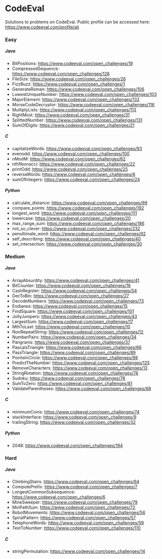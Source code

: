 CodeEval
========

Solutions to problems on CodeEval. Public profile can be accessed here: https://www.codeeval.com/profile/ali


### Easy

##### Java
- BitPositions: https://www.codeeval.com/open_challenges/19
- CompressedSequence: https://www.codeeval.com/open_challenges/128
- FileSize: https://www.codeeval.com/open_challenges/26
- FizzBuzz: https://www.codeeval.com/open_challenges/1
- GenerateRoman: https://www.codeeval.com/open_challenges/106
- LowestUniqueNumber: https://www.codeeval.com/open_challenges/103
- MajorElement: https://www.codeeval.com/open_challenges/132
- MorseCodeDecryptor: https://www.codeeval.com/open_challenges/116
- MultiplyLists: https://www.codeeval.com/open_challenges/113
- RightMost: https://www.codeeval.com/open_challenges/31
- SplittedNumber: https://www.codeeval.com/open_challenges/131
- SumOfDigits: https://www.codeeval.com/open_challenges/21

##### C
- capitalizeWords: https://www.codeeval.com/open_challenges/93
- evenodd: https://www.codeeval.com/open_challenges/100
- nModM: https://www.codeeval.com/open_challenges/62
- nthfibonacci: https://www.codeeval.com/open_challenges/22
- printOdd: https://www.codeeval.com/open_challenges/25
- reverseWords: https://www.codeeval.com/open_challenges/8
- sumOfIntegers: https://www.codeeval.com/open_challenges/24

##### Python
- calculate_distance: https://www.codeeval.com/open_challenges/99
- compare_points: https://www.codeeval.com/open_challenges/192
- longest_word: https://www.codeeval.com/open_challenges/111
- lowercase: https://www.codeeval.com/open_challenges/20
- max_range_sum: https://www.codeeval.com/open_challenges/186
- not_so_clever: https://www.codeeval.com/open_challenges/232
- penultimate_word: https://www.codeeval.com/open_challenges/92
- self_describing: https://www.codeeval.com/open_challenges/40
- set_intersection: https://www.codeeval.com/open_challenges/30


### Medium

##### Java
- ArrayAbsurdity: https://www.codeeval.com/open_challenges/41
- BitCounter: https://www.codeeval.com/open_challenges/16
- CashRegister: https://www.codeeval.com/open_challenges/54
- DecToBin: https://www.codeeval.com/open_challenges/27
- DecodeNumbers: https://www.codeeval.com/open_challenges/73
- Endianes: https://www.codeeval.com/open_challenges/15
- FindSquare: https://www.codeeval.com/open_challenges/101
- JollyJumpers: https://www.codeeval.com/open_challenges/43
- LargestSum: https://www.codeeval.com/open_challenges/17
- MthToLast: https://www.codeeval.com/open_challenges/10
- NonRepeatString: https://www.codeeval.com/open_challenges/12
- NumberPairs: https://www.codeeval.com/open_challenges/34
- Pangrams: https://www.codeeval.com/open_challenges/37
- PascalsTriangle: https://www.codeeval.com/open_challenges/66
- PassTriangle: https://www.codeeval.com/open_challenges/89
- PointsInCircle: https://www.codeeval.com/open_challenges/98
- PredictTheNumber: https://www.codeeval.com/open_challenges/125
- RemoveCharacters: https://www.codeeval.com/open_challenges/13
- StringRotation: https://www.codeeval.com/open_challenges/76
- Sudoku: https://www.codeeval.com/open_challenges/78
- SumToZero: https://www.codeeval.com/open_challenges/81
- ValidateParentheses: https://www.codeeval.com/open_challenges/68

##### C
- minimumCoins: https://www.codeeval.com/open_challenges/74
- stackInterface: https://www.codeeval.com/open_challenges/9
- trailingString: https://www.codeeval.com/open_challenges/32

##### Python
- 2048: https://www.codeeval.com/open_challenges/194


### Hard

##### Java
- ClimbingStairs: https://www.codeeval.com/open_challenges/64
- ComputePrefix: https://www.codeeval.com/open_challenges/7
- LongestCommonSubsequence: https://www.codeeval.com/open_challenges/6
- MineSweeper: https://www.codeeval.com/open_challenges/79
- MinPathSum: https://www.codeeval.com/open_challenges/72
- RobotMovements: https://www.codeeval.com/open_challenges/56
- SpiralPattern: https://www.codeeval.com/open_challenges/57
- TelephoneWords: https://www.codeeval.com/open_challenges/59
- TextToNumber: https://www.codeeval.com/open_challenges/110

##### C
- stringPermutation: https://www.codeeval.com/open_challenges/14
